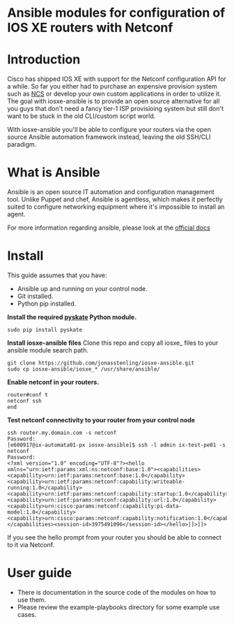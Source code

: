 Ansible modules for configuration of IOS XE routers with Netconf
=======

# Introduction
Cisco has shipped IOS XE with support for the Netconf configuration API for a
while. So far you either had to purchase an expensive provision system such as
[NCS](http://www.tailf.com/network-control-system/) or develop your own custom
applications in order to utilize it. The goal with iosxe-ansible is to provide
an open source alternative for all you guys that don't need a fancy tier-1 ISP
provisioing system but still don't want to be stuck in the old CLI/custom
script world.

With iosxe-ansible you'll be able to configure your routers via the open
source Ansible automation framework instead, leaving the old SSH/CLI paradigm.

# What is Ansible
Ansible is an open source IT automation and configuration management tool.
Unlike Puppet and chef, Ansible is agentless, which makes it perfectly suited
to configure networking equipment where it's impossible to install an agent.

For more information regarding ansible, please look at the [official
docs](http://docs.ansible.com)

# Install 
This guide assumes that you have:
* Ansible up and running on your control node.
* Git installed.
* Python pip installed.

**Install the required [pyskate](http://github.com/jonasstenling/pyskate) Python module.**
```
sudo pip install pyskate
```
**Install iosxe-ansible files**
Clone this repo and copy all iosxe_ files to your ansible module search path.
```
git clone https://github.com/jonasstenling/iosxe-ansible.git
sudo cp iosxe-ansible/iosxe_* /usr/share/ansible/
```
**Enable netconf in your routers.**
```
router#conf t
netconf ssh
end
```
**Test netconf connectivity to your router from your control node**
```
ssh router.my.domain.com -s netconf
Password:
[e600917@ix-automata01-px iosxe-ansible]$ ssh -l admin ix-test-pe01 -s netconf
Password: 
<?xml version="1.0" encoding="UTF-8"?><hello xmlns="urn:ietf:params:xml:ns:netconf:base:1.0"><capabilities><capability>urn:ietf:params:netconf:base:1.0</capability><capability>urn:ietf:params:netconf:capability:writeable-running:1.0</capability><capability>urn:ietf:params:netconf:capability:startup:1.0</capability><capability>urn:ietf:params:netconf:capability:url:1.0</capability><capability>urn:cisco:params:netconf:capability:pi-data-model:1.0</capability><capability>urn:cisco:params:netconf:capability:notification:1.0</capability></capabilities><session-id>3975491096</session-id></hello>]]>]]>
```
If you see the hello prompt from your router you should be able to connect to it via Netconf.

# User guide

* There is documentation in the source code of the modules on how to use them.
* Please review the example-playbooks directory for some example use cases. 
